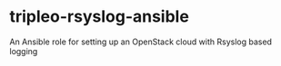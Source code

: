 # tripleo-rsyslog-ansible
An Ansible role for setting up an OpenStack cloud with Rsyslog based logging
